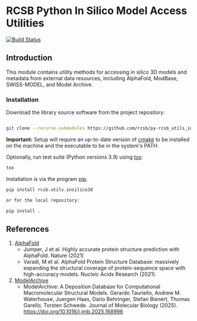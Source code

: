 # RCSB Python In Silico Model Access Utilities

[![Build Status](https://dev.azure.com/rcsb/RCSB%20PDB%20Python%20Projects/_apis/build/status/rcsb.py-rcsb_utils_insilico3d?branchName=master)](https://dev.azure.com/rcsb/RCSB%20PDB%20Python%20Projects/_build/latest?definitionId=35&branchName=master)

## Introduction

This module contains utility methods for accessing in silico 3D models and metadata from external data resources, including AlphaFold, ModBase, SWISS-MODEL, and Model Archive.

### Installation

Download the library source software from the project repository:

```bash

git clone --recurse-submodules https://github.com/rcsb/py-rcsb_utils_insilico3d.git

```

**Important:** Setup will require an up-to-date version of [cmake](https://cmake.org/install/) to be installed on the machine and the executable to be in the system's PATH.

Optionally, run test suite (Python versions 3.9) using
[tox](http://tox.readthedocs.io/en/latest/example/platform.html):

```bash
tox
```

Installation is via the program [pip](https://pypi.python.org/pypi/pip).

```bash
pip install rcsb.utils.insilico3d

or for the local repository:

pip install .
```

## References
1. [AlphaFold](https://alphafold.ebi.ac.uk/)
    * Jumper, J et al. Highly accurate protein structure prediction with AlphaFold. Nature (2021)
    * Varadi, M et al. AlphaFold Protein Structure Database: massively expanding the structural coverage of protein-sequence space with high-accuracy models. Nucleic Acids Research (2021).
1. [ModelArchive](https://modelarchive.org/)
    * ModelArchive: A Deposition Database for Computational Macromolecular Structural Models. Gerardo Tauriello, Andrew M. Waterhouse, Juergen Haas, Dario Behringer, Stefan Bienert, Thomas Garello, Torsten Schwede. Journal of Molecular Biology (2025). https://doi.org/10.1016/j.jmb.2025.168996
